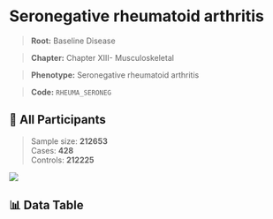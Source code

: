 # Seronegative rheumatoid arthritis

> **Root:** Baseline Disease  

> **Chapter:** Chapter XIII- Musculoskeletal  

> **Phenotype:** Seronegative rheumatoid arthritis  

> **Code:** `RHEUMA_SERONEG`

## 🧪 All Participants  
> Sample size: **212653**  
> Cases: **428**  
> Controls: **212225**
<img src="/Sensitive/Figures/ALL/Incidence/RHEUMA_SERONEG.png"/>

## 📊 Data Table
<CsvTableMRF src="/Sensitive/Data/ALL/Incidence/COX_RHEUMA_SERONEG.csv"/>

